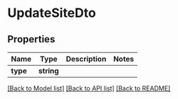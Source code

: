 # UpdateSiteDto

## Properties
Name | Type | Description | Notes
------------ | ------------- | ------------- | -------------
**type** | **string** |  | 

[[Back to Model list]](../../README.md#documentation-for-models) [[Back to API list]](../../README.md#documentation-for-api-endpoints) [[Back to README]](../../README.md)

